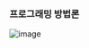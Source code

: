 ### 프로그래밍 방법론
![image](https://github.com/rhkdguskim/Study/assets/111857144/06f26672-0404-4511-97c7-a49347f0a93c)


